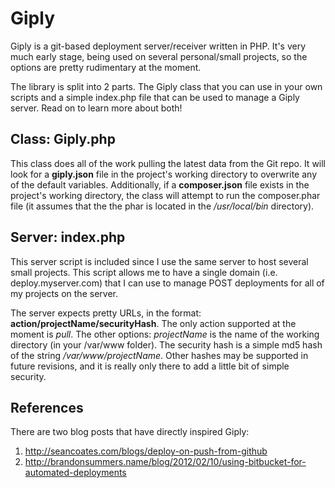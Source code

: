 Giply
=====

Giply is a git-based deployment server/receiver written in PHP. It's very much early stage, being used on several
personal/small projects, so the options are pretty rudimentary at the moment.

The library is split into 2 parts. The Giply class that you can use in your own scripts and a simple index.php file
that can be used to manage a Giply server. Read on to learn more about both!

Class: Giply.php
----------------

This class does all of the work pulling the latest data from the Git repo. It will look for a __giply.json__ file in the
project's working directory to overwrite any of the default variables. Additionally, if a __composer.json__ file exists
in the project's working directory, the class will attempt to run the composer.phar file (it assumes that the the phar is
located in the _/usr/local/bin_ directory).

Server: index.php
-----------------

This server script is included since I use the same server to host several small projects. This script allows me to
have a single domain (i.e. deploy.myserver.com) that I can use to manage POST deployments for all of my projects on the
server.

The server expects pretty URLs, in the format: __action/projectName/securityHash__. The only action supported at the moment
is _pull_. The other options: _projectName_ is the name of the working directory (in your /var/www folder). The security
hash is a simple md5 hash of the string _/var/www/projectName_. Other hashes may be supported in future revisions, and
it is really only there to add a little bit of simple security.

References
----------

There are two blog posts that have directly inspired Giply:

 1. http://seancoates.com/blogs/deploy-on-push-from-github
 2. http://brandonsummers.name/blog/2012/02/10/using-bitbucket-for-automated-deployments